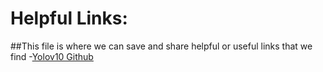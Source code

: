# Helpful Links:
##This file is where we can save and share helpful or useful links that we find
-[Yolov10 Github](https://github.com/THU-MIG/yolov10)

